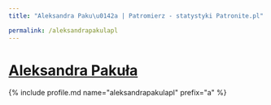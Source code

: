 ```yaml
---
title: "Aleksandra Paku\u0142a | Patromierz - statystyki Patronite.pl"

permalink: /aleksandrapakulapl
---
```


# [Aleksandra Pakuła](https://patronite.pl/aleksandrapakulapl)

{% include profile.md name="aleksandrapakulapl" prefix="a" %}

